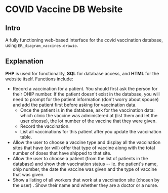 # COVID Vaccine DB Website
## Intro
A fully functioning web-based interface for the covid vaccination database, using `ER_diagram_vaccines.drawio`.

## Explanation
**PHP** is used for functionality, **SQL** for database access, and **HTML** for the website itself. Functions include:

- Record a vaccination for a patient.  You should first ask the person for their OHIP number.  If the patient doesn't exist in the database, you will need to prompt for the patient information (don't worry about spouse) and add the patient first before asking for vaccination data. 
  - Once the patient is in the database, ask for the vaccination data: which clinic the vaccine was administered at (list them and let the user choose), the lot number of the vaccine that they were given.
  - Record the vaccination.
  - List all vaccinations for this patient after you update the vaccination table.
- Allow the user to choose a vaccine type and display all the vaccination sites that have (or will) offer that type of vaccine along with the total number of doses that have shipped to that site.
- Allow the user to choose a patient (from the list of patients in the database) and show their vaccination status -- ie. the patient's name, ohip number, the date the vaccine was given and the type of vaccine that was given.
- Show a listing of all workers that work at a vaccination site (chosen by the user) .  Show their name and whether they are a doctor or a nurse.
